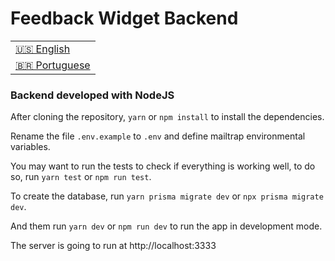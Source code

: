 # Feedback Widget Backend

<table>
    <tr>
      <td>
        <a href="README.md" disabled>🇺🇸 English</a>
      </td>
    </tr>
    <tr>
      <td>
        <a href="./readme_pt-br.md" >🇧🇷 Portuguese</a>
      </td>
    </tr>
</table>


### Backend developed with NodeJS

After cloning the repository, `yarn` or `npm install` to install the dependencies.

Rename the file `.env.example` to `.env` and define mailtrap environmental variables.

You may want to run the tests to check if everything is working well, to do so, run `yarn test` or `npm run test`.

To create the database, run `yarn prisma migrate dev` or `npx prisma migrate dev`.

And them run `yarn dev` or `npm run dev` to run the app in development mode.

The server is going to run at http://localhost:3333